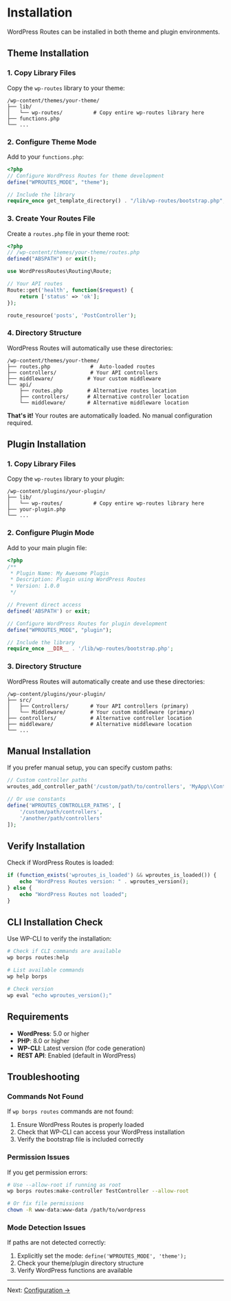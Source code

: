 # Installation

WordPress Routes can be installed in both theme and plugin environments.

## Theme Installation

### 1. Copy Library Files

Copy the `wp-routes` library to your theme:

```
/wp-content/themes/your-theme/
├── lib/
│   └── wp-routes/          # Copy entire wp-routes library here
├── functions.php
└── ...
```

### 2. Configure Theme Mode

Add to your `functions.php`:

```php
<?php
// Configure WordPress Routes for theme development
define("WPROUTES_MODE", "theme");

// Include the library
require_once get_template_directory() . "/lib/wp-routes/bootstrap.php";
```

### 3. Create Your Routes File

Create a `routes.php` file in your theme root:

```php
<?php
// /wp-content/themes/your-theme/routes.php
defined("ABSPATH") or exit();

use WordPressRoutes\Routing\Route;

// Your API routes
Route::get('health', function($request) {
    return ['status' => 'ok'];
});

route_resource('posts', 'PostController');
```

### 4. Directory Structure

WordPress Routes will automatically use these directories:

```
/wp-content/themes/your-theme/
├── routes.php             #  Auto-loaded routes
├── controllers/           # Your API controllers
├── middleware/           # Your custom middleware
└── api/
    ├── routes.php        # Alternative routes location
    ├── controllers/      # Alternative controller location
    └── middleware/       # Alternative middleware location
```

**That's it!** Your routes are automatically loaded. No manual configuration required.

## Plugin Installation

### 1. Copy Library Files

Copy the `wp-routes` library to your plugin:

```
/wp-content/plugins/your-plugin/
├── lib/
│   └── wp-routes/          # Copy entire wp-routes library here
├── your-plugin.php
└── ...
```

### 2. Configure Plugin Mode

Add to your main plugin file:

```php
<?php
/**
 * Plugin Name: My Awesome Plugin
 * Description: Plugin using WordPress Routes
 * Version: 1.0.0
 */

// Prevent direct access
defined('ABSPATH') or exit;

// Configure WordPress Routes for plugin development
define("WPROUTES_MODE", "plugin");

// Include the library
require_once __DIR__ . '/lib/wp-routes/bootstrap.php';
```

### 3. Directory Structure

WordPress Routes will automatically create and use these directories:

```
/wp-content/plugins/your-plugin/
├── src/
│   ├── Controllers/       # Your API controllers (primary)
│   └── Middleware/        # Your custom middleware (primary)
├── controllers/           # Alternative controller location
├── middleware/            # Alternative middleware location
└── ...
```

## Manual Installation

If you prefer manual setup, you can specify custom paths:

```php
// Custom controller paths
wroutes_add_controller_path('/custom/path/to/controllers', 'MyApp\\Controllers');

// Or use constants
define('WPROUTES_CONTROLLER_PATHS', [
    '/custom/path/controllers',
    '/another/path/controllers'
]);
```

## Verify Installation

Check if WordPress Routes is loaded:

```php
if (function_exists('wproutes_is_loaded') && wproutes_is_loaded()) {
    echo "WordPress Routes version: " . wproutes_version();
} else {
    echo "WordPress Routes not loaded";
}
```

## CLI Installation Check

Use WP-CLI to verify the installation:

```bash
# Check if CLI commands are available
wp borps routes:help

# List available commands
wp help borps

# Check version
wp eval "echo wproutes_version();"
```

## Requirements

- **WordPress**: 5.0 or higher
- **PHP**: 8.0 or higher
- **WP-CLI**: Latest version (for code generation)
- **REST API**: Enabled (default in WordPress)

## Troubleshooting

### Commands Not Found

If `wp borps routes` commands are not found:

1. Ensure WordPress Routes is properly loaded
2. Check that WP-CLI can access your WordPress installation
3. Verify the bootstrap file is included correctly

### Permission Issues

If you get permission errors:

```bash
# Use --allow-root if running as root
wp borps routes:make-controller TestController --allow-root

# Or fix file permissions
chown -R www-data:www-data /path/to/wordpress
```

### Mode Detection Issues

If paths are not detected correctly:

1. Explicitly set the mode: `define('WPROUTES_MODE', 'theme');`
2. Check your theme/plugin directory structure
3. Verify WordPress functions are available

---

Next: [Configuration →](configuration.md)
